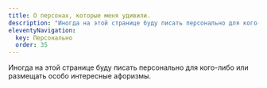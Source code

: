 ```yaml
---
title: О персонах, которые меня удивили.
description: "Иногда на этой странице буду писать персонально для кого-либо или размещать особо интересные афоризмы."
eleventyNavigation:
  key: Персонально
  order: 35
---
```


Иногда на этой странице буду писать персонально для кого-либо или размещать
особо интересные афоризмы.
